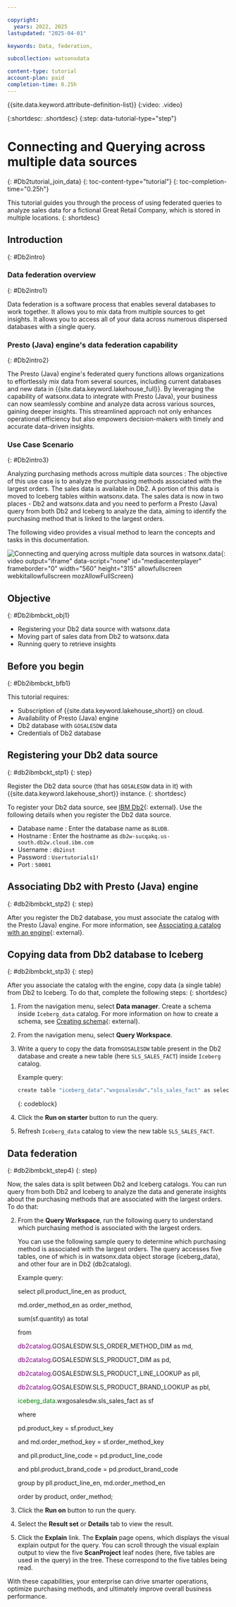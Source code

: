 ```yaml
---

copyright:
  years: 2022, 2025
lastupdated: "2025-04-01"

keywords: Data, federation,

subcollection: watsonxdata

content-type: tutorial
account-plan: paid
completion-time: 0.25h
---
```


{{site.data.keyword.attribute-definition-list}}
{:video: .video}

{:shortdesc: .shortdesc}
{:step: data-tutorial-type="step"}



# Connecting and Querying across multiple data sources
{: #Db2tutorial_join_data}
{: toc-content-type="tutorial"}
{: toc-completion-time="0.25h"}


This tutorial guides you through the process of using federated queries to analyze sales data for a fictional Great Retail Company, which is stored in multiple locations.
{: shortdesc}

## Introduction
{: #Db2intro}

### Data federation overview
{: #Db2intro1}

Data federation is a software process that enables several databases to work together. It allows you to mix data from multiple sources to get insights. It allows you to access all of your data across numerous dispersed databases with a single query.

### Presto (Java) engine's data federation capability
{: #Db2intro2}

The Presto (Java) engine's federated query functions allows organizations to effortlessly mix data from several sources, including current databases and new data in {{site.data.keyword.lakehouse_full}}.
By leveraging the capability of watsonx.data to integrate with Presto (Java), your business can now seamlessly combine and analyze data across various sources, gaining deeper insights. This streamlined approach not only enhances operational efficiency but also empowers decision-makers with timely and accurate data-driven insights.

### Use Case Scenario
{: #Db2intro3}

Analyzing purchasing methods across multiple data sources
: The objective of this use case is to analyze the purchasing methods associated with the largest orders.
The sales data is available in Db2. A portion of this data is moved to Iceberg tables within watsonx.data. The sales data is now in two places - Db2 and watsonx.data and you need to perform a Presto (Java) query from both Db2 and Iceberg to analyze the data, aiming to identify the purchasing method that is linked to the largest orders.

The following video provides a visual method to learn the concepts and tasks in this documentation.

![Connecting and querying across multiple data sources in watsonx.data](https://www.kaltura.com/p/1773841/sp/177384100/embedIframeJs/uiconf_id/27941801/partner_id/1773841?iframeembed=true&entry_id=1_pov4erdb){: video output="iframe" data-script="none" id="mediacenterplayer" frameborder="0" width="560" height="315" allowfullscreen webkitallowfullscreen mozAllowFullScreen}

## Objective
{: #Db2ibmbckt_obj1}

* Registering your Db2 data source with watsonx.data
* Moving part of sales data from Db2 to watsonx.data
* Running query to retrieve insights


## Before you begin
{: #Db2ibmbckt_bfb1}

This tutorial requires:

* Subscription of {{site.data.keyword.lakehouse_short}} on cloud.
* Availability of Presto (Java) engine
* Db2 database with `GOSALESDW` data
* Credentials of Db2 database

## Registering your Db2 data source
{: #db2ibmbckt_stp1}
{: step}

Register the Db2 data source (that has `GOSALESDW` data in it) with {{site.data.keyword.lakehouse_short}} instance.
{: shortdesc}

To register your Db2 data source, see [IBM Db2](/docs/watsonxdata?topic=watsonxdata-reg_database){: external}. Use the following details when you register the Db2 data source.

* Database name : Enter the database name as `BLUDB`.
* Hostname : Enter the hostname as `db2w-sucqakq.us-south.db2w.cloud.ibm.com`
* Username : `db2inst`
* Password : `Usertutorials1!`
* Port : `50001`


## Associating Db2 with Presto (Java) engine
{: #db2ibmbckt_stp2}
{: step}

After you register the Db2 database, you must associate the catalog with the Presto (Java) engine. For more information, see [Associating a catalog with an engine](/docs/watsonxdata?topic=watsonxdata-asso-cat-eng){: external}.


## Copying data from Db2 database to Iceberg
{: #db2ibmbckt_stp3}
{: step}

After you associate the catalog with the engine, copy data (a single table) from Db2 to Iceberg. To do that, complete the following steps:
{: shortdesc}

1. From the navigation menu, select **Data manager**. Create a schema inside `Iceberg_data` catalog. For more information on how to create a schema, see [Creating schema](/docs/watsonxdata?topic=watsonxdata-create_schema){: external}.
1. From the navigation menu, select **Query Workspace**.
1. Write a query to copy the data from`GOSALESDW` table present in the Db2 database and create a new table (here `SLS_SALES_FACT`) inside `Iceberg` catalog.

   Example query:

   ```bash
   create table "iceberg_data"."wxgosalesdw"."sls_sales_fact" as select * from "db2catalog". "GOSALESDW"."SLS_SALES_FACT";
    ```
    {: codeblock}

1. Click the **Run on starter** button to run the query.
6. Refresh `Iceberg_data` catalog to view the new table `SLS_SALES_FACT`.

## Data federation
{: #db2ibmbckt_step4}
{: step}

Now, the sales data is split between Db2 and Iceberg catalogs. You can run query from both Db2 and Iceberg to analyze the data and generate insights about the purchasing methods that are associated with the largest orders. To do that:



2. From the **Query Workspace**, run the following query to understand which purchasing method is associated with the largest orders.

   You can use the following sample query to determine which purchasing method is associated with the largest orders. The query accesses five tables, one of which is in watsonx.data object storage (iceberg_data), and other four are in Db2 (db2catalog).

   Example query:

   select pll.product_line_en as product,

   md.order_method_en as order_method,

   sum(sf.quantity) as total

   from

   <font color="purple">db2catalog</font>.GOSALESDW.SLS_ORDER_METHOD_DIM as md,

   <font color="purple">db2catalog</font>.GOSALESDW.SLS_PRODUCT_DIM as pd,

   <font color="purple">db2catalog</font>.GOSALESDW.SLS_PRODUCT_LINE_LOOKUP as pll,

   <font color="purple">db2catalog</font>.GOSALESDW.SLS_PRODUCT_BRAND_LOOKUP as pbl,

   <font color="green">iceberg_data</font>.wxgosalesdw.sls_sales_fact as sf

   where

   pd.product_key = sf.product_key

   and md.order_method_key = sf.order_method_key

   and pll.product_line_code = pd.product_line_code

   and pbl.product_brand_code = pd.product_brand_code

   group by pll.product_line_en, md.order_method_en

   order by product, order_method;



5. Click the **Run on** button to run the query.
6. Select the **Result set** or **Details** tab to view the result.
7. Click the **Explain** link. The **Explain** page opens, which displays the visual explain output for the query. You can scroll through the visual explain output to view the five **ScanProject** leaf nodes (here, five tables are used in the query) in the tree. These correspond to the five tables being read.

With these capabilities, your enterprise can drive smarter operations, optimize purchasing methods, and ultimately improve overall business performance.

